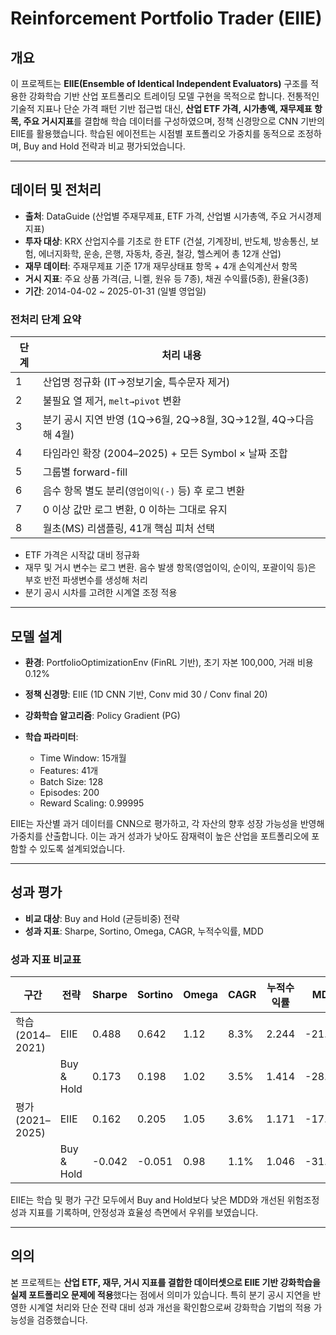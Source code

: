 # Reinforcement Portfolio Trader (EIIE)

## 개요

이 프로젝트는 **EIIE(Ensemble of Identical Independent Evaluators)** 구조를 적용한 강화학습 기반 산업 포트폴리오 트레이딩 모델 구현을 목적으로 합니다. 전통적인 기술적 지표나 단순 가격 패턴 기반 접근법 대신, **산업 ETF 가격, 시가총액, 재무제표 항목, 주요 거시지표**를 결합해 학습 데이터를 구성하였으며, 정책 신경망으로 CNN 기반의 EIIE를 활용했습니다. 학습된 에이전트는 시점별 포트폴리오 가중치를 동적으로 조정하며, Buy and Hold 전략과 비교 평가되었습니다.

---

## 데이터 및 전처리

* **출처**: DataGuide (산업별 주재무제표, ETF 가격, 산업별 시가총액, 주요 거시경제 지표)
* **투자 대상**: KRX 산업지수를 기초로 한 ETF (건설, 기계장비, 반도체, 방송통신, 보험, 에너지화학, 운송, 은행, 자동차, 증권, 철강, 헬스케어 총 12개 산업)
* **재무 데이터**: 주재무제표 기준 17개 재무상태표 항목 + 4개 손익계산서 항목
* **거시 지표**: 주요 상품 가격(금, 니켈, 원유 등 7종), 채권 수익률(5종), 환율(3종)
* **기간**: 2014-04-02 ~ 2025-01-31 (일별 영업일)

### 전처리 단계 요약

| 단계 | 처리 내용                                          |
| -- | ---------------------------------------------- |
| 1  | 산업명 정규화 (IT→정보기술, 특수문자 제거)                     |
| 2  | 불필요 열 제거, `melt→pivot` 변환                      |
| 3  | 분기 공시 지연 반영 (1Q→6월, 2Q→8월, 3Q→12월, 4Q→다음 해 4월) |
| 4  | 타임라인 확장 (2004–2025) + 모든 Symbol × 날짜 조합        |
| 5  | 그룹별 forward-fill                               |
| 6  | 음수 항목 별도 분리(`영업이익(-)` 등) 후 로그 변환               |
| 7  | 0 이상 값만 로그 변환, 0 이하는 그대로 유지                    |
| 8  | 월초(MS) 리샘플링, 41개 핵심 피처 선택                      |

* ETF 가격은 시작값 대비 정규화
* 재무 및 거시 변수는 로그 변환. 음수 발생 항목(영업이익, 순이익, 포괄이익 등)은 부호 반전 파생변수를 생성해 처리
* 분기 공시 시차를 고려한 시계열 조정 적용

---

## 모델 설계

* **환경**: PortfolioOptimizationEnv (FinRL 기반), 초기 자본 100,000, 거래 비용 0.12%
* **정책 신경망**: EIIE (1D CNN 기반, Conv mid 30 / Conv final 20)
* **강화학습 알고리즘**: Policy Gradient (PG)
* **학습 파라미터**:

  * Time Window: 15개월
  * Features: 41개
  * Batch Size: 128
  * Episodes: 200
  * Reward Scaling: 0.99995

EIIE는 자산별 과거 데이터를 CNN으로 평가하고, 각 자산의 향후 성장 가능성을 반영해 가중치를 산출합니다. 이는 과거 성과가 낮아도 잠재력이 높은 산업을 포트폴리오에 포함할 수 있도록 설계되었습니다.

---

## 성과 평가

* **비교 대상**: Buy and Hold (균등비중) 전략
* **성과 지표**: Sharpe, Sortino, Omega, CAGR, 누적수익률, MDD

### 성과 지표 비교표

| 구간             | 전략         | Sharpe | Sortino | Omega | CAGR | 누적수익률 | MDD    |
| -------------- | ---------- | ------ | ------- | ----- | ---- | ----- | ------ |
| 학습 (2014–2021) | EIIE       | 0.488  | 0.642   | 1.12  | 8.3% | 2.244 | -21.3% |
|                | Buy & Hold | 0.173  | 0.198   | 1.02  | 3.5% | 1.414 | -28.4% |
| 평가 (2021–2025) | EIIE       | 0.162  | 0.205   | 1.05  | 3.6% | 1.171 | -17.5% |
|                | Buy & Hold | -0.042 | -0.051  | 0.98  | 1.1% | 1.046 | -31.2% |

EIIE는 학습 및 평가 구간 모두에서 Buy and Hold보다 낮은 MDD와 개선된 위험조정 성과 지표를 기록하며, 안정성과 효율성 측면에서 우위를 보였습니다.

---

## 의의

본 프로젝트는 **산업 ETF, 재무, 거시 지표를 결합한 데이터셋으로 EIIE 기반 강화학습을 실제 포트폴리오 문제에 적용**했다는 점에서 의미가 있습니다. 특히 분기 공시 지연을 반영한 시계열 처리와 단순 전략 대비 성과 개선을 확인함으로써 강화학습 기법의 적용 가능성을 검증했습니다.
